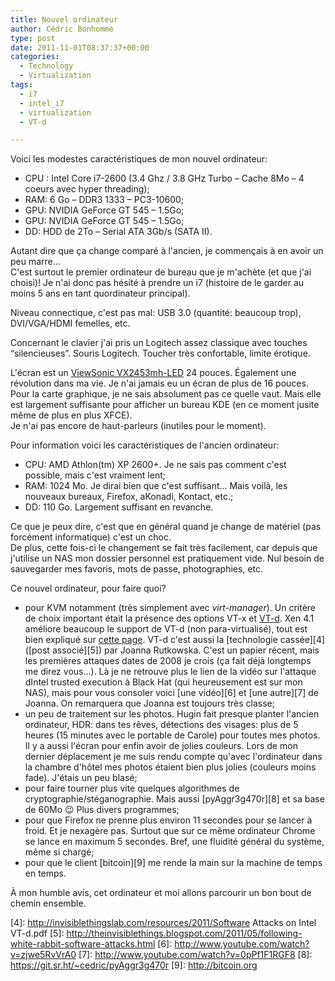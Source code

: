 ```yaml
---
title: Nouvel ordinateur
author: Cédric Bonhomme
type: post
date: 2011-11-01T08:37:37+00:00
categories:
  - Technology
  - Virtualization
tags:
  - i7
  - intel_i7
  - virtualization
  - VT-d

---
```

Voici les modestes caractéristiques de mon nouvel ordinateur:

- CPU : Intel Core i7-2600 (3.4 Ghz / 3.8 GHz Turbo &#8211; Cache 8Mo &#8211;
  4 coeurs avec hyper threading);
- RAM: 6 Go &#8211; DDR3 1333 &#8211; PC3-10600;
- GPU: NVIDIA GeForce GT 545 &#8211; 1.5Go;
- GPU: NVIDIA GeForce GT 545 &#8211; 1.5Go;
- DD: HDD de 2To &#8211; Serial ATA 3Gb/s (SATA II).

Autant dire que ça change comparé à l'ancien, je commençais à en avoir un peu marre…  
C'est surtout le premier ordinateur de bureau que je m'achète (et que j'ai choisi)! Je n'ai donc pas hésité à prendre un i7 (histoire de le garder au moins 5 ans en tant quordinateur principal).

Niveau connectique, c'est pas mal: USB 3.0 (quantité: beaucoup trop), DVI/VGA/HDMI femelles, etc.

Concernant le clavier j'ai pris un Logitech assez classique avec touches &#8220;silencieuses&#8221;. Souris Logitech. Toucher très confortable, limite érotique.

L'écran est un [ViewSonic VX2453mh-LED][1] 24 pouces. Également une révolution dans ma vie. Je n'ai jamais eu un écran de plus de 16 pouces. Pour la carte graphique, je ne sais absolument pas ce quelle vaut. Mais elle est largement suffisante pour afficher un bureau KDE (en ce moment jusite même de plus en plus XFCE).  
Je n'ai pas encore de haut-parleurs (inutiles pour le moment).

Pour information voici les caractéristiques de l'ancien ordinateur:

  * CPU: AMD Athlon(tm) XP 2600+. Je ne sais pas comment c'est possible, mais c'est vraiment lent;
  * RAM: 1024 Mo. Je dirai bien que c'est suffisant… Mais voilà, les nouveaux bureaux, Firefox, aKonadi, Kontact, etc.;
  * DD: 110 Go. Largement suffisant en revanche.

Ce que je peux dire, c'est que en général quand je change de matériel (pas forcément informatique) c'est un choc.  
De plus, cette fois-ci le changement se fait très facilement, car depuis que j'utilise un NAS mon dossier personnel est pratiquement vide. Nul besoin de sauvegarder mes favoris, mots de passe, photographies, etc.

Ce nouvel ordinateur, pour faire quoi?

  * pour KVM notamment (très simplement avec _virt-manager_). Un critère de choix important était la présence des options VT-x et [VT-d][2]. Xen 4.1 améliore beaucoup le support de VT-d (non para-virtualisé), tout est bien expliqué sur [cette page][3]. VT-d c'est aussi la [technologie cassée][4] ([post associé][5]) par Joanna Rutkowska. C'est un papier récent, mais les premières attaques dates de 2008 je crois (ça fait déjà longtemps me direz vous…). Là je ne retrouve plus le lien de la vidéo sur l'attaque dIntel trusted execution à Black Hat (qui heureusement est sur mon NAS), mais pour vous consoler voici [une vidéo][6] et [une autre][7] de Joanna. On remarquera que Joanna est toujours très classe;
  * un peu de traitement sur les photos. Hugin fait presque planter l'ancien ordinateur, HDR: dans tes rêves, détections des visages: plus de 5 heures (15 minutes avec le portable de Carole) pour toutes mes photos. Il y a aussi l'écran pour enfin avoir de jolies couleurs. Lors de mon dernier déplacement je me suis rendu compte qu'avec l'ordinateur dans la chambre d'hôtel mes photos étaient bien plus jolies (couleurs moins fade). J'étais un peu blasé;
  * pour faire tourner plus vite quelques algorithmes de cryptographie/stéganographie. Mais aussi [pyAggr3g470r][8] et sa base de 60Mo 😉 Plus divers programmes;
  * pour que Firefox ne prenne plus environ 11 secondes pour se lancer à froid. Et je nexagère pas. Surtout que sur ce même ordinateur Chrome se lance en maximum 5 secondes. Bref, une fluidité général du système, même si chargé;
  * pour que le client [bitcoin][9] me rende la main sur la machine de temps en temps.

À mon humble avis, cet ordinateur et moi allons parcourir un bon bout de chemin ensemble.

 [1]: http://www.viewsonic.com/products/vx2453mhled.htm
 [2]: http://en.wikipedia.org/wiki/Virtualization_Technology#I.2FO_MMU_virtualization_.28AMD-Vi_and_VT-d.29
 [3]: http://wiki.xen.org/xenwiki/VTdHowTo
 [4]: http://invisiblethingslab.com/resources/2011/Software Attacks on Intel VT-d.pdf
 [5]: http://theinvisiblethings.blogspot.com/2011/05/following-white-rabbit-software-attacks.html
 [6]: http://www.youtube.com/watch?v=zjwe5RvVrA0
 [7]: http://www.youtube.com/watch?v=0pPf1F1RGF8
 [8]: https://git.sr.ht/~cedric/pyAggr3g470r
 [9]: http://bitcoin.org
